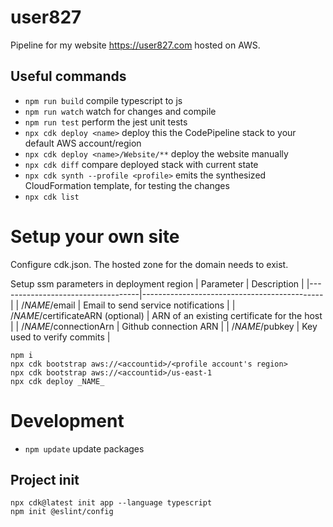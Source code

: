 # user827

Pipeline for my website https://user827.com hosted on AWS.

## Useful commands

* `npm run build`   compile typescript to js
* `npm run watch`   watch for changes and compile
* `npm run test`    perform the jest unit tests
* `npx cdk deploy <name>`      deploy this the CodePipeline stack to your default AWS account/region
* `npx cdk deploy <name>/Website/**`      deploy the website manually
* `npx cdk diff`        compare deployed stack with current state
* `npx cdk synth --profile <profile>`       emits the synthesized CloudFormation template, for testing the changes
* `npx cdk list`

# Setup your own site
Configure cdk.json. The hosted zone for the domain needs to exist.

Setup ssm parameters in deployment region
| Parameter                         | Description                                 |
|-----------------------------------|---------------------------------------------|
| /_NAME_/email                     | Email to send service notifications         |
| /_NAME_/certificateARN (optional) | ARN of an existing certificate for the host |
| /_NAME_/connectionArn             | Github connection ARN                       |
| /_NAME_/pubkey                    | Key used to verify commits                  |

```
npm i
npx cdk bootstrap aws://<accountid>/<profile account's region>
npx cdk bootstrap aws://<accountid>/us-east-1
npx cdk deploy _NAME_
```

# Development

* `npm update` update packages

## Project init

```
npx cdk@latest init app --language typescript
npm init @eslint/config
```
